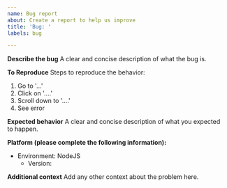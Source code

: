 ```yaml
---
name: Bug report
about: Create a report to help us improve
title: 'Bug: '
labels: bug

---
```

<!-- Please delete unused section -->

**Describe the bug**
A clear and concise description of what the bug is.

**To Reproduce**
Steps to reproduce the behavior:
1. Go to '...'
2. Click on '....'
3. Scroll down to '....'
4. See error

**Expected behavior**
A clear and concise description of what you expected to happen.

**Platform (please complete the following information):**

- Environment: NodeJS <!-- e.g. [-, nodejs, chrome, safari] -->
  + Version: <!-- e.g. [6.1.2] -->

**Additional context**
Add any other context about the problem here.
